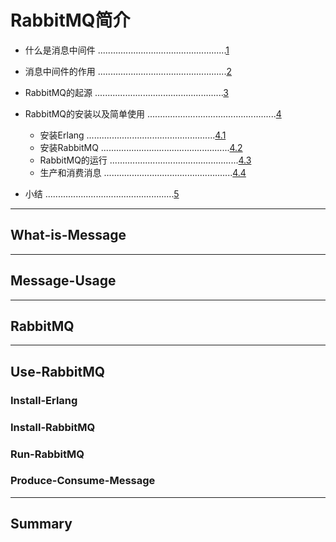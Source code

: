 # RabbitMQ简介  
- 什么是消息中间件 ...................................................[1](#What-is-Message)
- 消息中间件的作用 ...................................................[2](#Message-Usage)
- RabbitMQ的起源 ...................................................[3](#RabbitMQ)
- RabbitMQ的安装以及简单使用 ...................................................[4](#Use-RabbitMQ)
    - 安装Erlang ...................................................[4.1](#Install-Erlang)
    - 安装RabbitMQ ...................................................[4.2](#Install-RabbitMQ)
    - RabbitMQ的运行 ...................................................[4.3](#Run-RabbitMQ)
    - 生产和消费消息 ...................................................[4.4](#Produce-Consume-Message)      
    
- 小结 ...................................................[5](#Summary)



*** 
## What-is-Message  


***
## Message-Usage  


*** 
## RabbitMQ  


***  
##  Use-RabbitMQ  

### Install-Erlang  

### Install-RabbitMQ

### Run-RabbitMQ  

### Produce-Consume-Message


***

## Summary
